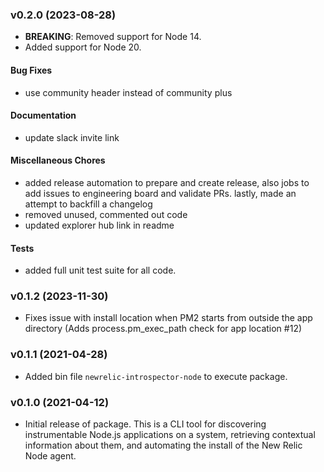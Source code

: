 ### v0.2.0 (2023-08-28)

* **BREAKING**: Removed support for Node 14.
* Added support for Node 20.

#### Bug Fixes

* use community header instead of community plus

#### Documentation

* update slack invite link

#### Miscellaneous Chores

* added release automation to prepare and create release, also jobs to add issues to engineering board and validate PRs. lastly, made an attempt to backfill a changelog
* removed unused, commented out code
* updated explorer hub link in readme

#### Tests

* added full unit test suite for all code.

### v0.1.2 (2023-11-30)

 * Fixes issue with install location when PM2 starts from outside the app directory (Adds process.pm_exec_path check for app location #12)

### v0.1.1 (2021-04-28)

 * Added bin file `newrelic-introspector-node` to execute package.

### v0.1.0 (2021-04-12)

 * Initial release of package. This is a CLI tool for discovering instrumentable Node.js applications on a system, retrieving contextual information about them, and automating the install of the New Relic Node agent.
 
